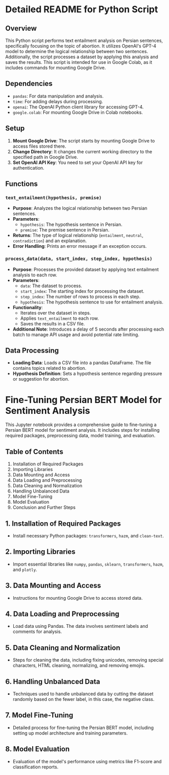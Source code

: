 # Detailed README for Python Script

## Overview

This Python script performs text entailment analysis on Persian sentences, specifically focusing on the topic of abortion. It utilizes OpenAI's GPT-4 model to determine the logical relationship between two sentences. Additionally, the script processes a dataset by applying this analysis and saves the results. This script is intended for use in Google Colab, as it includes commands for mounting Google Drive.

## Dependencies

- `pandas`: For data manipulation and analysis.
- `time`: For adding delays during processing.
- `openai`: The OpenAI Python client library for accessing GPT-4.
- `google.colab`: For mounting Google Drive in Colab notebooks.

## Setup

1. **Mount Google Drive**: The script starts by mounting Google Drive to access files stored there.
2. **Change Directory**: It changes the current working directory to the specified path in Google Drive.
3. **Set OpenAI API Key**: You need to set your OpenAI API key for authentication.

## Functions

### `text_entailment(hypothesis, premise)`

- **Purpose**: Analyzes the logical relationship between two Persian sentences.
- **Parameters**:
  - `hypothesis`: The hypothesis sentence in Persian.
  - `premise`: The premise sentence in Persian.
- **Returns**: The type of logical relationship (`entailment`, `neutral`, `contradiction`) and an explanation.
- **Error Handling**: Prints an error message if an exception occurs.

### `process_data(data, start_index, step_index, hypothesis)`

- **Purpose**: Processes the provided dataset by applying text entailment analysis to each row.
- **Parameters**:
  - `data`: The dataset to process.
  - `start_index`: The starting index for processing the dataset.
  - `step_index`: The number of rows to process in each step.
  - `hypothesis`: The hypothesis sentence to use for entailment analysis.
- **Functionality**:
  - Iterates over the dataset in steps.
  - Applies `text_entailment` to each row.
  - Saves the results in a CSV file.
- **Additional Note**: Introduces a delay of 5 seconds after processing each batch to manage API usage and avoid potential rate limiting.

## Data Processing

- **Loading Data**: Loads a CSV file into a pandas DataFrame. The file contains topics related to abortion.
- **Hypothesis Definition**: Sets a hypothesis sentence regarding pressure or suggestion for abortion.



# Fine-Tuning Persian BERT Model for Sentiment Analysis

This Jupyter notebook provides a comprehensive guide to fine-tuning a Persian BERT model for sentiment analysis. It includes steps for installing required packages, preprocessing data, model training, and evaluation.

## Table of Contents
1. Installation of Required Packages
2. Importing Libraries
3. Data Mounting and Access
4. Data Loading and Preprocessing
5. Data Cleaning and Normalization
6. Handling Unbalanced Data
7. Model Fine-Tuning
8. Model Evaluation
9. Conclusion and Further Steps

## 1. Installation of Required Packages
- Install necessary Python packages: `transformers`, `hazm`, and `clean-text`.

## 2. Importing Libraries
- Import essential libraries like `numpy`, `pandas`, `sklearn`, `transformers`, `hazm`, and `plotly`.

## 3. Data Mounting and Access
- Instructions for mounting Google Drive to access stored data.

## 4. Data Loading and Preprocessing
- Load data using Pandas. The data involves sentiment labels and comments for analysis.

## 5. Data Cleaning and Normalization
- Steps for cleaning the data, including fixing unicodes, removing special characters, HTML cleaning, normalizing, and removing emojis.

## 6. Handling Unbalanced Data
- Techniques used to handle unbalanced data by cutting the dataset randomly based on the fewer label, in this case, the negative class.

## 7. Model Fine-Tuning
- Detailed process for fine-tuning the Persian BERT model, including setting up model architecture and training parameters.

## 8. Model Evaluation
- Evaluation of the model's performance using metrics like F1-score and classification reports.


